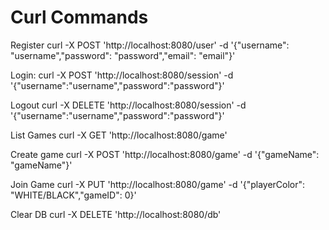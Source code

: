 

# Curl Commands


Register
curl -X POST 'http://localhost:8080/user' -d '{"username": "username","password": "password","email": "email"}'

Login:
curl -X POST 'http://localhost:8080/session' -d '{"username":"username","password":"password"}'

Logout
curl -X DELETE 'http://localhost:8080/session' -d '{"username":"username","password":"password"}'

List Games
curl -X GET 'http://localhost:8080/game'

Create game
curl -X POST 'http://localhost:8080/game' -d '{"gameName": "gameName"}'

Join Game
curl -X PUT 'http://localhost:8080/game' -d '{"playerColor": "WHITE/BLACK","gameID": 0}'

Clear DB
curl -X DELETE 'http://localhost:8080/db'